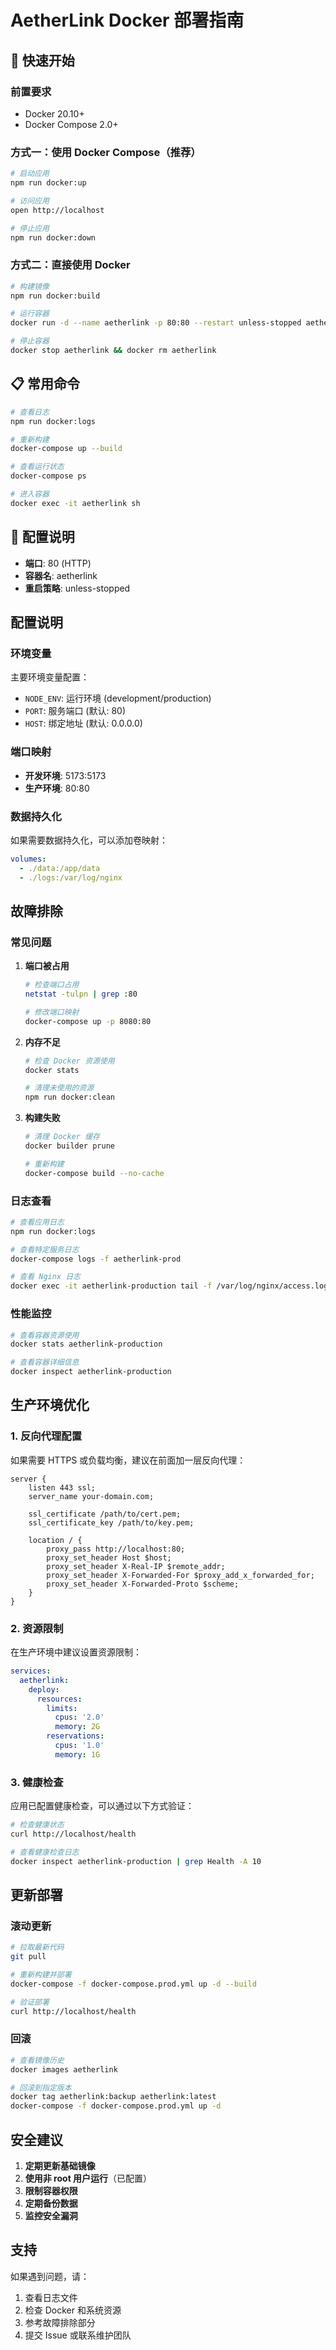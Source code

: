 # AetherLink Docker 部署指南

## 🚀 快速开始

### 前置要求
- Docker 20.10+
- Docker Compose 2.0+

### 方式一：使用 Docker Compose（推荐）

```bash
# 启动应用
npm run docker:up

# 访问应用
open http://localhost

# 停止应用
npm run docker:down
```

### 方式二：直接使用 Docker

```bash
# 构建镜像
npm run docker:build

# 运行容器
docker run -d --name aetherlink -p 80:80 --restart unless-stopped aetherlink

# 停止容器
docker stop aetherlink && docker rm aetherlink
```

## 📋 常用命令

```bash
# 查看日志
npm run docker:logs

# 重新构建
docker-compose up --build

# 查看运行状态
docker-compose ps

# 进入容器
docker exec -it aetherlink sh
```

## 🔧 配置说明

- **端口**: 80 (HTTP)
- **容器名**: aetherlink
- **重启策略**: unless-stopped

## 配置说明

### 环境变量

主要环境变量配置：

- `NODE_ENV`: 运行环境 (development/production)
- `PORT`: 服务端口 (默认: 80)
- `HOST`: 绑定地址 (默认: 0.0.0.0)

### 端口映射

- **开发环境**: 5173:5173
- **生产环境**: 80:80

### 数据持久化

如果需要数据持久化，可以添加卷映射：

```yaml
volumes:
  - ./data:/app/data
  - ./logs:/var/log/nginx
```

## 故障排除

### 常见问题

1. **端口被占用**
   ```bash
   # 检查端口占用
   netstat -tulpn | grep :80
   
   # 修改端口映射
   docker-compose up -p 8080:80
   ```

2. **内存不足**
   ```bash
   # 检查 Docker 资源使用
   docker stats
   
   # 清理未使用的资源
   npm run docker:clean
   ```

3. **构建失败**
   ```bash
   # 清理 Docker 缓存
   docker builder prune
   
   # 重新构建
   docker-compose build --no-cache
   ```

### 日志查看

```bash
# 查看应用日志
npm run docker:logs

# 查看特定服务日志
docker-compose logs -f aetherlink-prod

# 查看 Nginx 日志
docker exec -it aetherlink-production tail -f /var/log/nginx/access.log
```

### 性能监控

```bash
# 查看容器资源使用
docker stats aetherlink-production

# 查看容器详细信息
docker inspect aetherlink-production
```

## 生产环境优化

### 1. 反向代理配置

如果需要 HTTPS 或负载均衡，建议在前面加一层反向代理：

```nginx
server {
    listen 443 ssl;
    server_name your-domain.com;
    
    ssl_certificate /path/to/cert.pem;
    ssl_certificate_key /path/to/key.pem;
    
    location / {
        proxy_pass http://localhost:80;
        proxy_set_header Host $host;
        proxy_set_header X-Real-IP $remote_addr;
        proxy_set_header X-Forwarded-For $proxy_add_x_forwarded_for;
        proxy_set_header X-Forwarded-Proto $scheme;
    }
}
```

### 2. 资源限制

在生产环境中建议设置资源限制：

```yaml
services:
  aetherlink:
    deploy:
      resources:
        limits:
          cpus: '2.0'
          memory: 2G
        reservations:
          cpus: '1.0'
          memory: 1G
```

### 3. 健康检查

应用已配置健康检查，可以通过以下方式验证：

```bash
# 检查健康状态
curl http://localhost/health

# 查看健康检查日志
docker inspect aetherlink-production | grep Health -A 10
```

## 更新部署

### 滚动更新

```bash
# 拉取最新代码
git pull

# 重新构建并部署
docker-compose -f docker-compose.prod.yml up -d --build

# 验证部署
curl http://localhost/health
```

### 回滚

```bash
# 查看镜像历史
docker images aetherlink

# 回滚到指定版本
docker tag aetherlink:backup aetherlink:latest
docker-compose -f docker-compose.prod.yml up -d
```

## 安全建议

1. **定期更新基础镜像**
2. **使用非 root 用户运行**（已配置）
3. **限制容器权限**
4. **定期备份数据**
5. **监控安全漏洞**

## 支持

如果遇到问题，请：

1. 查看日志文件
2. 检查 Docker 和系统资源
3. 参考故障排除部分
4. 提交 Issue 或联系维护团队
